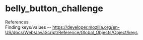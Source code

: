# belly_button_challenge

References\
Finding keys/values -- https://developer.mozilla.org/en-US/docs/Web/JavaScript/Reference/Global_Objects/Object/keys
